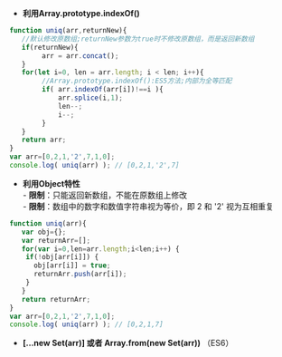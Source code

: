 - **利用Array.prototype.indexOf()**

```js
function uniq(arr,returnNew){
   //默认修改原数组;returnNew参数为true时不修改原数组，而是返回新数组
   if(returnNew){
        arr = arr.concat();
   }
   for(let i=0, len = arr.length; i < len; i++){
        //Array.prototype.indexOf():ES5方法;内部为全等匹配
        if( arr.indexOf(arr[i])!==i ){
            arr.splice(i,1);
            len--;
            i--;
        }
   }
   return arr;
}
var arr=[0,2,1,'2',7,1,0];
console.log( uniq(arr) ); // [0,2,1,'2',7]
```

- **利用Object特性**  
\- **限制**：只能返回新数组，不能在原数组上修改  
\- **限制**：数组中的数字和数值字符串视为等价，即 2 和 '2' 视为互相重复

```js
function uniq(arr){
   var obj={};
   var returnArr=[];
   for(var i=0,len=arr.length;i<len;i++) {
    if(!obj[arr[i]]) {
      obj[arr[i]] = true;
      returnArr.push(arr[i]);
    }
   }
   return returnArr;
}
var arr=[0,2,1,'2',7,1,0];
console.log( uniq(arr) ); // [0,2,1,7]
```

- **[...new Set(arr)] 或者 Array.from(new Set(arr))** （ES6）